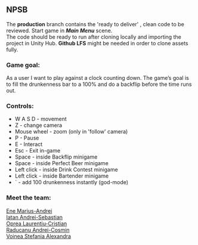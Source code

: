 ## **NPSB**  
  
  The **production** branch contains the 'ready to deliver' , clean code to be reviewed.  Start game in ***Main Menu*** scene.  
  The code should be ready to run after cloning locally and importing the project in Unity Hub. **Github LFS** might be needed in order to clone assets fully.  

###  **Game goal:**  
As a user I want to play against a clock counting down. The
game’s goal is to fill the drunkenness bar to a 100% and do a backflip before the time runs out.  

### **Controls:**  
- W A S D - movement  
- Z - change camera  
- Mouse wheel - zoom (only in 'follow' camera)  
- P - Pause  
- E - Interact  
- Esc - Exit in-game  
- Space - inside Backflip minigame  
- Space - inside Perfect Beer minigame
- Left click - inside Drink Contest minigame
- Left click - inside Bartender minigame
- ` - add 100 drunkenness instantly (god-mode)
  
### Meet the team:  

[Ene Marius-Andrei](https://github.com/AndrewSSB)  
[Iatan Andrei-Sebastian](https://github.com/obi4)  
[Oprea Laurentiu-Cristian](https://github.com/LaurOp)  
[Raducanu Andrei-Cosmin](https://github.com/andreicosmin55)  
[Voinea Stefania Alexandra](https://github.com/alexandravoinea01)  


